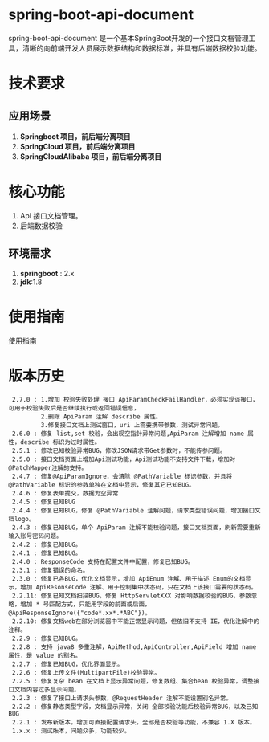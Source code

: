 # spring-boot-api-document
spring-boot-api-document 是一个基本SpringBoot开发的一个接口文档管理工具，清晰的向前端开发人员展示数据结构和数据标准，并具有后端数据校验功能。

# 技术要求
## 应用场景
1. **Springboot 项目，前后端分离项目**
2. **SpringCloud 项目，前后端分离项目**
3. **SpringCloudAlibaba 项目，前后端分离项目**

# 核心功能
 1. Api 接口文档管理。
 2. 后端数据校验

## 环境需求
 1. **springboot** : 2.x
 2. **jdk**:1.8

# 使用指南
[使用指南](https://github.com/ddm4j/spring-boot-api-document/wiki/spring-boot-api-document-使用指南)

# 版本历史
```
 2.7.0 : 1.增加 校验失败处理 接口 ApiParamCheckFailHandler，必须实现该接口，可用于校验失败后是否继续执行或返回错误信息，
         2.删除 ApiParam 注解 describe 属性。
         3.修复接口文档上测试窗口，uri 上需要携带参数，测试异常问题。 
 2.6.0 : 修复 list,set 校验，会出现空指针异常问题,ApiParam 注解增加 name 属性，describe 标识为过时属性。
 2.5.1 : 修改已知校验异常BUG，修改JSON请求带Get参数时，不能传参问题。
 2.5.0 : 接口文档页面上增加Api测试功能，Api测试功能不支持文件下载，增加对 @PatchMapper注解的支持。
 2.4.7 : 修复@ApiParamIgnore，会清除 @PathVariable 标识参数，并且将 @PathVariable 标识的参数单独在文档中显示，修复其它已知BUG。
 2.4.6 : 修复表单提交，数据为空异常
 2.4.5 : 修复已知BUG
 2.4.4 : 修复已知BUG，修复 @PathVariable 注解问题，请求类型错误问题，增加接口文档logo。
 2.4.3 : 修复已知BUG，单个 ApiParam 注解不能校验问题，接口文档页面，刷新需要重新输入账号密码问题。
 2.4.2 : 修复已知BUG。
 2.4.1 : 修复已知BUG。
 2.4.0 : ResponseCode 支持在配置文件中配置，修复已知BUG。
 2.3.1 : 修复错误的命名。
 2.3.0 : 修复已各BUG，优化文档显示，增加 ApiEnum 注解、用于描述 Enum的文档显示，增加 ApiResonseCode 注解、用于控制集中状态码，只在文档上该接口需要的状态码。 
 2.2.11: 修复已知文档扫描BUG，修复 HttpServletXXX 对影响数据校验的BUG，参数忽略，增加 * 号匹配方式，只能用字段的前面或后面， @ApiResponseIgnore({"code*.xx*.*ABC"})。
 2.2.10: 修复文档web在部分浏览器中不能正常显示问题，但依旧不支持 IE，优化注解中的注释。
 2.2.9 : 修复已知BUG。
 2.2.8 : 支持 java8 多重注解，ApiMethod,ApiController,ApiField 增加 name 属性，是 value 的别名。
 2.2.7 : 修复已知BUG，优化界面显示。
 2.2.6 : 修复上传文件(MultipartFile)校验异常。
 2.2.5 : 修复复杂 bean 在文档上显示异常问题，修复数组、集合bean 校验异常，调整接口文档内容过多显示问题。
 2.2.3 : 修复了接口上请求头参数，@RequestHeader 注解不能设置别名异常。
 2.2.2 : 修复静态类型字段，文档显示异常，关闭 全部校验功能后校验异常BUG，以及已知BUG
 2.2.1 : 发布新版本，增加可直接配置请求头，全部是否校验等功能，不兼容 1.X 版本。
 1.x.x : 测试版本，问题众多，功能较少。
```
